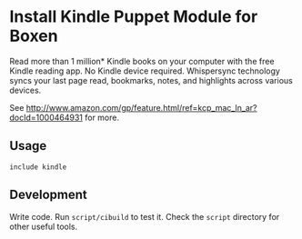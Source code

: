 # Install Kindle Puppet Module for Boxen

Read more than 1 million* Kindle books on your computer with the free Kindle reading app. No Kindle device required. Whispersync technology syncs your last page read, bookmarks, notes, and highlights across various devices. 

See http://www.amazon.com/gp/feature.html/ref=kcp_mac_ln_ar?docId=1000464931 for more. 

## Usage

```include kindle```


## Development

Write code. Run `script/cibuild` to test it. Check the `script`
directory for other useful tools.

